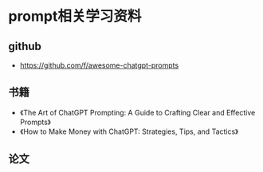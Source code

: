 # prompt相关学习资料
## github
* https://github.com/f/awesome-chatgpt-prompts
## 书籍
* 《The Art of ChatGPT Prompting: A Guide to Crafting Clear and Effective Prompts》
* 《How to Make Money with ChatGPT: Strategies, Tips, and Tactics》
## 论文